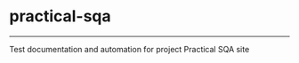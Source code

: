 # practical-sqa
-----------------------------------------------------------------

Test documentation and automation for  project Practical SQA site 